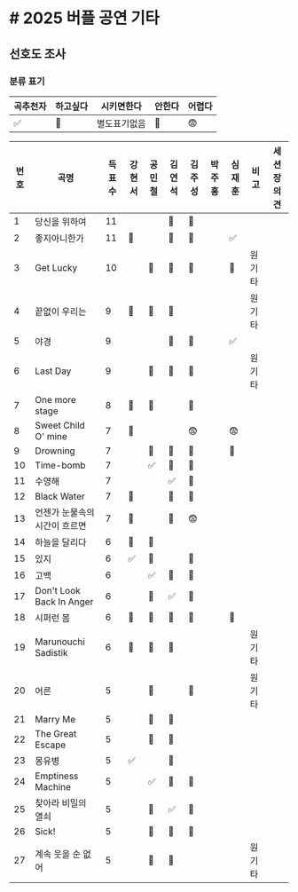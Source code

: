 # # 2025 버플 공연 기타

## 선호도 조사

### 분류 표기

| 곡추천자 | 하고싶다     | 시키면한다  | 안한다  | 어렵다  |
| ---- | -------- | ------ | ---- | ---- |
| ✅    | :blue_heart: | 별도표기없음 | 🚫   | 😨   |



| 번호   | 곡명                       | 득표수  | 강현서      | 공민철      | 김연석      | 김주성      | 박주홍  | 심재훈      | 비고   | 세션장의견 |
| ---- | ------------------------ | ---- | -------- | -------- | -------- | -------- | ---- | -------- | ---- | ----- |
| 1    | 당신을 위하여                  | 11   |          |          | :blue_heart: | :blue_heart: |      |          |      |       |
| 2    | 좋지아니한가                   | 11   | :blue_heart: |          | :blue_heart: | :blue_heart: |      | ✅        |      |       |
| 3    | Get Lucky                | 10   |          | :blue_heart: | :blue_heart: | :blue_heart: |      | :blue_heart: | 원기타  |       |
| 4    | 끝없이 우리는                  | 9    | 🚫       | :blue_heart: | :blue_heart: |          |      |          | 원기타  |       |
| 5    | 야경                       | 9    |          |          | :blue_heart: | :blue_heart: |      | ✅        |      |       |
| 6    | Last Day                 | 9    |          | 🚫       | :blue_heart: | :blue_heart: |      |          | 원기타  |       |
| 7    | One more stage           | 8    | 🚫       | 🚫       |          | 🚫       |      |          |      |       |
| 8    | Sweet Child O' mine      | 7    | 🚫       |          |          | 😨       |      | 😨       |      |       |
| 9    | Drowning                 | 7    |          | 🚫       | :blue_heart: | :blue_heart: |      | 🚫       |      |       |
| 10   | Time-bomb                | 7    |          | ✅        | :blue_heart: | :blue_heart: |      |          |      |       |
| 11   | 수영해                      | 7    |          |          | ✅        | :blue_heart: |      |          |      |       |
| 12   | Black Water              | 7    | :blue_heart: |          | :blue_heart: | :blue_heart: |      |          |      |       |
| 13   | 언젠가 눈물속의 시간이 흐르면         | 7    | 🚫       |          | :blue_heart: | 😨       |      |          |      |       |
| 14   | 하늘을 달리다                  | 6    | 🚫       | 🚫       |          |          |      |          |      |       |
| 15   | 있지                       | 6    | ✅        | 🚫       |          | :blue_heart: |      |          |      |       |
| 16   | 고백                       | 6    |          | ✅        | :blue_heart: | :blue_heart: |      |          |      |       |
| 17   | Don't Look Back In Anger | 6    |          | :blue_heart: | ✅        | :blue_heart: |      |          |      |       |
| 18   | 시퍼런 봄                    | 6    | :blue_heart: | :blue_heart: | :blue_heart: | 🚫       |      | :blue_heart: |      |       |
| 19   | Marunouchi Sadistik      | 6    | 🚫       | 🚫       | :blue_heart: |          |      |          | 원기타  |       |
| 20   | 어른                       | 5    |          | 🚫       |          | 🚫       |      |          | 원기타  |       |
| 21   | Marry Me                 | 5    |          | :blue_heart: | :blue_heart: |          |      |          |      |       |
| 22   | The Great Escape         | 5    |          | :blue_heart: | :blue_heart: |          |      |          |      |       |
| 23   | 몽유병                      | 5    | ✅        |          | :blue_heart: |          |      |          |      |       |
| 24   | Emptiness Machine        | 5    |          | ✅        | :blue_heart: | 🚫       |      |          |      |       |
| 25   | 찾아라 비밀의 열쇠               | 5    |          | 🚫       | ✅        | 🚫       |      |          |      |       |
| 26   | Sick!                    | 5    |          | :blue_heart: | :blue_heart: | :blue_heart: |      |          |      |       |
| 27   | 계속 웃을 순 없어               | 5    |          | 🚫       | :blue_heart: |          |      |          | 원기타  |       |

